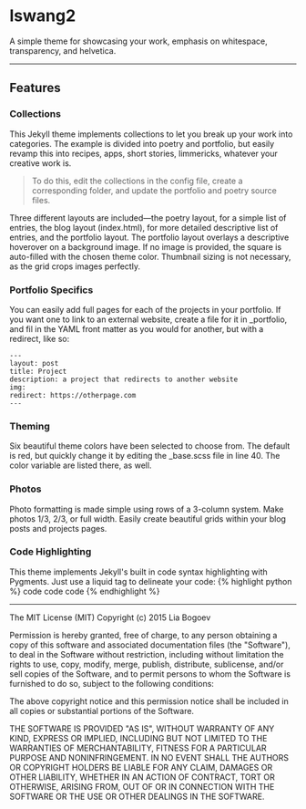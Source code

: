 # lswang2
A simple theme for showcasing your work, emphasis on whitespace, transparency, and helvetica. 


<!--a href="http://liabogoev.com/-folio">Live Demo</a-->

<hr/>


## Features

### Collections
This Jekyll theme implements collections to let you break up your work into categories. The example is divided into poetry and portfolio, but easily revamp this into recipes, apps, short stories, limmericks, whatever your creative work is. 
> To do this, edit the collections in the config file, create a corresponding folder, and update the portfolio and poetry source files. 

Three different layouts are included—the poetry layout, for a simple list of entries, the blog layout (index.html), for more detailed descriptive list of entries, and the portfolio layout. The portfolio layout overlays a descriptive hoverover on a background image. If no image is provided, the square is auto-filled with the chosen theme color. Thumbnail sizing is not necessary, as the grid crops images perfectly. 

### Portfolio Specifics
You can easily add full pages for each of the projects in your portfolio. If you want one to link to an external website, create a file for it in _portfolio, and  fil in the YAML front matter as you would for another, but with a redirect, like so: 

	---
	layout: post
	title: Project
	description: a project that redirects to another website
	img:
	redirect: https://otherpage.com
	--- 

### Theming
Six beautiful theme colors have been selected to choose from. The default is red, but quickly change it by editing the _base.scss file in line 40. The color variable are listed there, as well. 

### Photos
Photo formatting is made simple using rows of a 3-column system. Make photos 1/3, 2/3, or full width. Easily create beautiful grids within your blog posts and projects pages. 

### Code Highlighting
This theme implements Jekyll's built in code syntax highlighting with Pygments. Just use a liquid tag to delineate your code: 
{% highlight python %}
	code code code
{% endhighlight %}


<hr/>
The MIT License (MIT)
Copyright (c) 2015 Lia Bogoev

Permission is hereby granted, free of charge, to any person obtaining a copy of this software and associated documentation files (the "Software"), to deal in the Software without restriction, including without limitation the rights to use, copy, modify, merge, publish, distribute, sublicense, and/or sell copies of the Software, and to permit persons to whom the Software is furnished to do so, subject to the following conditions:

The above copyright notice and this permission notice shall be included in all copies or substantial portions of the Software.

THE SOFTWARE IS PROVIDED "AS IS", WITHOUT WARRANTY OF ANY KIND, EXPRESS OR IMPLIED, INCLUDING BUT NOT LIMITED TO THE WARRANTIES OF MERCHANTABILITY, FITNESS FOR A PARTICULAR PURPOSE AND NONINFRINGEMENT. IN NO EVENT SHALL THE AUTHORS OR COPYRIGHT HOLDERS BE LIABLE FOR ANY CLAIM, DAMAGES OR OTHER LIABILITY, WHETHER IN AN ACTION OF CONTRACT, TORT OR OTHERWISE, ARISING FROM, OUT OF OR IN CONNECTION WITH THE SOFTWARE OR THE USE OR OTHER DEALINGS IN THE SOFTWARE.

